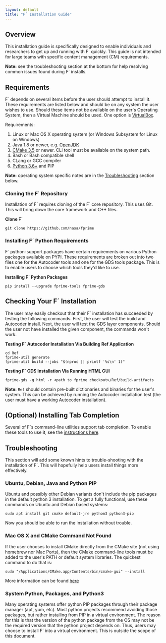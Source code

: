 ```yaml
---
layout: default
title: "F´ Installation Guide"
---
```


## Overview
This installation guide is specifically designed to enable individuals and researchers to get up and
running with F´ quickly. This guide is not intended for large teams with specific content
management (CM) requirements.

**Note:** see the troubleshooting section at the bottom for help resolving common issues found during F´ installs.

## Requirements

F´ depends on several items before the user should attempt to install it. These requirements are
listed below and should be on any system the user wishes to use. Should these items not be
available on the user's Operating System, then a Virtual Machine should be used. One option is
[VirtualBox](https://www.virtualbox.org/).

Requirements:

1. Linux or Mac OS X operating system (or Windows Subsystem for Linux on Windows)
2. Java 1.8 or newer, e.g. [OpenJDK](https://openjdk.java.net/)
3. [CMake 3.5](https://cmake.org/download/) or newer. CLI tool must be available on the system path.
4. Bash or Bash compatible shell
5. CLang or GCC compiler
6. [Python 3.6+](https://www.python.org/downloads/) and PIP

**Note:** operating system specific notes are in the [Troubleshooting](#Troubleshooting) section below.

### Cloning the F´ Repository

Installation of F´ requires cloning of the F´ core repository. This uses Git. This will bring
down the core framework and C++ files.

**Clone F´**

```
git clone https://github.com/nasa/fprime
```

### Installing F´ Python Requirements

F´ python-support packages have certain requirements on various Python packages available on PYPI.
These requirements are broken out into two files one for the Autocoder tools and one for the GDS
tools package. This is to enable users to choose which tools they'd like to use.

**Installing F´ Python Packages**

```
pip install --upgrade fprime-tools fprime-gds
```

## Checking Your F´ Installation

The user may easily checkout that their F´ installation has succeeded by testing the following
commands. First, the user will test the build and Autocoder install. Next, the user will test the GDS
layer components. Should the user not have installed the given component, the commands won't work.

**Testing F´ Autocoder Installation Via Building Ref Application**

```
cd Ref
fprime-util generate
fprime-util build --jobs "$(nproc || printf '%s\n' 1)"
```

**Testing F´ GDS Installation Via Running HTML GUI**

```
fprime-gds -g html -r <path to fprime checkout>/Ref/build-artifacts
```

**Note:** `Ref` should contain pre-built dictionaries and binaries for the user's system. This can
be achieved by running the Autocoder installation test (the user must have a working Autocoder
installation).

## (Optional) Installing Tab Completion

Several of F´s command-line utilities support tab completion. To enable these tools to use it, see the
[instructions here](UsersGuide/user/autocomplete.md).

## Troubleshooting

This section will add some known hints to trouble-shooting with the installation of F´. This will hopefully help users
install things more effectively.

### Ubuntu, Debian, Java and Python PIP

Ubuntu and possibly other Debian variants don't include the pip packages in the default python 3 installation. To get a
fully functional, use these commands on Ubuntu and Debian based systems:

```
sudo apt install git cmake default-jre python3 python3-pip
```

Now you should be able to run the installation without trouble.

### Mac OS X and CMake Command Not Found

If the user chooses to install CMake directly from the CMake site (not using homebrew nor Mac Ports), then the CMake
command-line tools must be added to the user's PATH or default system libraries. The quickest command to do that is:

```
sudo "/Applications/CMake.app/Contents/bin/cmake-gui" --install
```

More information can be found [here](https://stackoverflow.com/questions/30668601/installing-cmake-command-line-tools-on-a-mac)

### System Python, Packages, and Python3

Many operating systems offer python PIP packages through their package manager (apt, yum, etc). Most python projects
recommend avoiding those packages, but rather installing from PIP in a virtual environment. The reason for this is that
the version of the python package from the OS may not be the required version that the python project depends on. Thus,
users may choose to install F´ into a virtual environment. This is outside the scope of this document.
